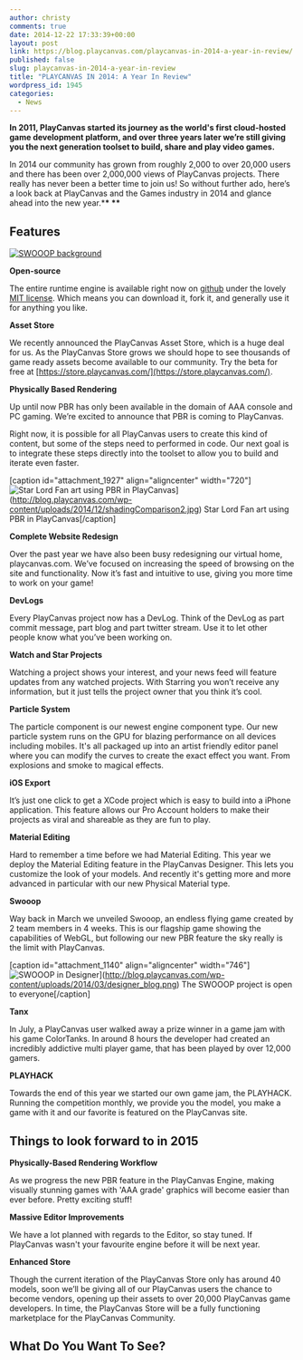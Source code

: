 ```yaml
---
author: christy
comments: true
date: 2014-12-22 17:33:39+00:00
layout: post
link: https://blog.playcanvas.com/playcanvas-in-2014-a-year-in-review/
published: false
slug: playcanvas-in-2014-a-year-in-review
title: "PLAYCANVAS IN 2014: A Year In Review"
wordpress_id: 1945
categories:
  - News
---
```


**In 2011, PlayCanvas started its journey as the world's first cloud-hosted game development platform, and over three years later we’re still giving you the next generation toolset to build, share and play video games.**

In 2014 our community has grown from roughly 2,000 to over 20,000 users and there has been over 2,000,000 views of PlayCanvas projects. There really has never been a better time to join us! So without further ado, here’s a look back at PlayCanvas and the Games industry in 2014 and glance ahead into the new year.\***\* \*\***

## **Features**

[![SWOOOP background](https://blog.playcanvas.com/wp-content/uploads/2014/06/background-small.png)](http://blog.playcanvas.com/wp-content/uploads/2014/06/background-small.png)

**Open-source**

The entire runtime engine is available right now on [github](http://github.com/playcanvas/engine) under the lovely [MIT license](http://blog.playcanvas.com/playcanvas-goes-open-source/opensource.org/licenses/MIT). Which means you can download it, fork it, and generally use it for anything you like.

**Asset Store**

We recently announced the PlayCanvas Asset Store, which is a huge deal for us. As the PlayCanvas Store grows we should hope to see thousands of game ready assets become available to our community. Try the beta for free at [https://store.playcanvas.com/](https://store.playcanvas.com/).

**Physically Based Rendering**

Up until now PBR has only been available in the domain of AAA console and PC gaming. We’re excited to announce that PBR is coming to PlayCanvas.

Right now, it is possible for all PlayCanvas users to create this kind of content, but some of the steps need to performed in code. Our next goal is to integrate these steps directly into the toolset to allow you to build and iterate even faster.

[caption id="attachment_1927" align="aligncenter" width="720"]![Star Lord Fan art using PBR in PlayCanvas](https://blog.playcanvas.com/wp-content/uploads/2014/12/shadingComparison2.jpg)](http://blog.playcanvas.com/wp-content/uploads/2014/12/shadingComparison2.jpg) Star Lord Fan art using PBR in PlayCanvas[/caption]

**Complete Website Redesign**

Over the past year we have also been busy redesigning our virtual home, playcanvas.com. We’ve focused on increasing the speed of browsing on the site and functionality. Now it’s fast and intuitive to use, giving you more time to work on your game!

**DevLogs**

Every PlayCanvas project now has a DevLog. Think of the DevLog as part commit message, part blog and part twitter stream. Use it to let other people know what you’ve been working on.

**Watch and Star Projects**

Watching a project shows your interest, and your news feed will feature updates from any watched projects. With Starring you won’t receive any information, but it just tells the project owner that you think it’s cool.

**Particle System**

The particle component is our newest engine component type. Our new particle system runs on the GPU for blazing performance on all devices including mobiles. It's all packaged up into an artist friendly editor panel where you can modify the curves to create the exact effect you want. From explosions and smoke to magical effects.

**iOS Export**

It’s just one click to get a XCode project which is easy to build into a iPhone application. This feature allows our Pro Account holders to make their projects as viral and shareable as they are fun to play.

**Material Editing**

Hard to remember a time before we had Material Editing. This year we deploy the Material Editing feature in the PlayCanvas Designer. This lets you customize the look of your models. And recently it's getting more and more advanced in particular with our new Physical Material type.

**Swooop**

Way back in March we unveiled Swooop, an endless flying game created by 2 team members in 4 weeks. This is our flagship game showing the capabilities of WebGL, but following our new PBR feature the sky really is the limit with PlayCanvas.

[caption id="attachment_1140" align="aligncenter" width="746"]![SWOOOP in Designer](https://blog.playcanvas.com/wp-content/uploads/2014/03/designer_blog.png)](http://blog.playcanvas.com/wp-content/uploads/2014/03/designer_blog.png) The SWOOOP project is open to everyone[/caption]

**Tanx**

In July, a PlayCanvas user walked away a prize winner in a game jam with his game ColorTanks. In around 8 hours the developer had created an incredibly addictive multi player game, that has been played by over 12,000 gamers.

**PLAYHACK**

Towards the end of this year we started our own game jam, the PLAYHACK. Running the competition monthly, we provide you the model, you make a game with it and our favorite is featured on the PlayCanvas site.

## Things to look forward to in 2015

**Physically-Based Rendering Workflow**

As we progress the new PBR feature in the PlayCanvas Engine, making visually stunning games with 'AAA grade' graphics will become easier than ever before. Pretty exciting stuff!

**Massive Editor Improvements**

We have a lot planned with regards to the Editor, so stay tuned. If PlayCanvas wasn't your favourite engine before it will be next year.

**Enhanced Store**

Though the current iteration of the PlayCanvas Store only has around 40 models, soon we’ll be giving all of our PlayCanvas users the chance to become vendors, opening up their assets to over 20,000 PlayCanvas game developers. In time, the PlayCanvas Store will be a fully functioning marketplace for the PlayCanvas Community.

## **What Do You Want To See?**
